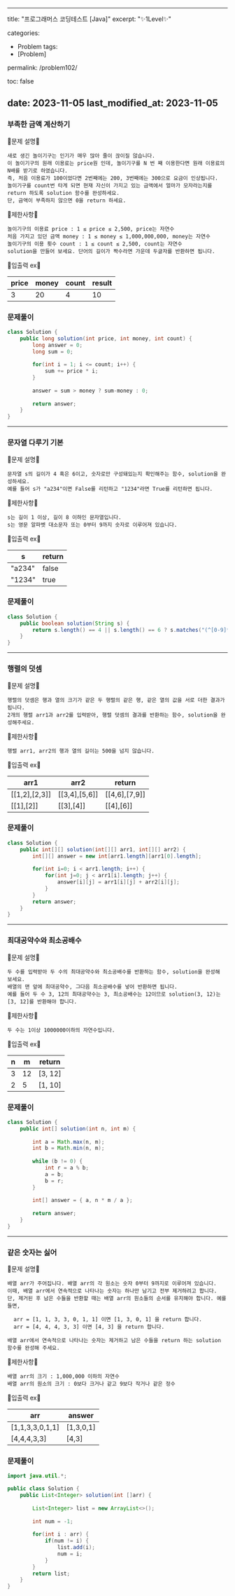  ---
title:  "프로그래머스 코딩테스트 [Java]"
excerpt: "✨1Level✨"

categories:
  - Problem
tags:
  - [Problem]

permalink: /problem102/

toc: false

date: 2023-11-05
last_modified_at: 2023-11-05
---

### 부족한 금액 계산하기

💫문제 설명💫

```
새로 생긴 놀이기구는 인기가 매우 많아 줄이 끊이질 않습니다.
이 놀이기구의 원래 이용료는 price원 인데, 놀이기구를 N 번 째 이용한다면 원래 이용료의 N배를 받기로 하였습니다.
즉, 처음 이용료가 100이었다면 2번째에는 200, 3번째에는 300으로 요금이 인상됩니다.
놀이기구를 count번 타게 되면 현재 자신이 가지고 있는 금액에서 얼마가 모자라는지를 return 하도록 solution 함수를 완성하세요.
단, 금액이 부족하지 않으면 0을 return 하세요.
```

💫제한사항💫

```
놀이기구의 이용료 price : 1 ≤ price ≤ 2,500, price는 자연수
처음 가지고 있던 금액 money : 1 ≤ money ≤ 1,000,000,000, money는 자연수
놀이기구의 이용 횟수 count : 1 ≤ count ≤ 2,500, count는 자연수
solution을 만들어 보세요. 단어의 길이가 짝수라면 가운데 두글자를 반환하면 됩니다.
```

💫입출력 ex💫

|price|money|count|result|
|---|---|---|---|
|3|20|4|10|

### 문제풀이

```java
class Solution {
    public long solution(int price, int money, int count) {
        long answer = 0;
        long sum = 0;
        
        for(int i = 1; i <= count; i++) {
            sum += price * i;            
        }
        
        answer = sum > money ? sum-money : 0;
        
        return answer;
    }
}
```

<hr>

### 문자열 다루기 기본

💫문제 설명💫

```
문자열 s의 길이가 4 혹은 6이고, 숫자로만 구성돼있는지 확인해주는 함수, solution을 완성하세요.
예를 들어 s가 "a234"이면 False를 리턴하고 "1234"라면 True를 리턴하면 됩니다.
```

💫제한사항💫

```
s는 길이 1 이상, 길이 8 이하인 문자열입니다.
s는 영문 알파벳 대소문자 또는 0부터 9까지 숫자로 이루어져 있습니다.
```

💫입출력 ex💫

|s|return|
|---|---|
|"a234"|false|
|"1234"|true|

### 문제풀이

```java
class Solution {
    public boolean solution(String s) {
        return s.length() == 4 || s.length() == 6 ? s.matches("(^[0-9]*$)") : false;
    }
}
```

<hr>

### 행렬의 덧셈

💫문제 설명💫

```
행렬의 덧셈은 행과 열의 크기가 같은 두 행렬의 같은 행, 같은 열의 값을 서로 더한 결과가 됩니다.
2개의 행렬 arr1과 arr2를 입력받아, 행렬 덧셈의 결과를 반환하는 함수, solution을 완성해주세요.
```

💫제한사항💫

```
행렬 arr1, arr2의 행과 열의 길이는 500을 넘지 않습니다.
```

💫입출력 ex💫

|arr1|arr2|return|
|---|---|---|
|[[1,2],[2,3]]|[[3,4],[5,6]]|[[4,6],[7,9]]|
|[[1],[2]]|[[3],[4]]|[[4],[6]]|

### 문제풀이

```java
class Solution {
    public int[][] solution(int[][] arr1, int[][] arr2) {
        int[][] answer = new int[arr1.length][arr1[0].length];
        
        for(int i=0; i < arr1.length; i++) {
            for(int j=0; j < arr1[i].length; j++) {
                answer[i][j] = arr1[i][j] + arr2[i][j];
            }
        }
        return answer;
    }
}
```

<hr>

### 최대공약수와 최소공배수

💫문제 설명💫

```
두 수를 입력받아 두 수의 최대공약수와 최소공배수를 반환하는 함수, solution을 완성해 보세요.
배열의 맨 앞에 최대공약수, 그다음 최소공배수를 넣어 반환하면 됩니다.
예를 들어 두 수 3, 12의 최대공약수는 3, 최소공배수는 12이므로 solution(3, 12)는 [3, 12]를 반환해야 합니다.
```

💫제한사항💫

```
두 수는 1이상 1000000이하의 자연수입니다.
```

💫입출력 ex💫

|n|m|return|
|---|---|---|
|3|12|[3, 12]|
|2|5|[1, 10]|

### 문제풀이

```java
class Solution {
    public int[] solution(int n, int m) {
        
        int a = Math.max(n, m);
        int b = Math.min(n, m);
        
        while (b != 0) {
            int r = a % b;
            a = b;
            b = r;
        }
        
        int[] answer = { a, n * m / a };
        
        return answer;
    }
}
```

<hr>

### 같은 숫자는 싫어

💫문제 설명💫

```
배열 arr가 주어집니다. 배열 arr의 각 원소는 숫자 0부터 9까지로 이루어져 있습니다.
이때, 배열 arr에서 연속적으로 나타나는 숫자는 하나만 남기고 전부 제거하려고 합니다.
단, 제거된 후 남은 수들을 반환할 때는 배열 arr의 원소들의 순서를 유지해야 합니다. 예를 들면,

  arr = [1, 1, 3, 3, 0, 1, 1] 이면 [1, 3, 0, 1] 을 return 합니다.
  arr = [4, 4, 4, 3, 3] 이면 [4, 3] 을 return 합니다.

배열 arr에서 연속적으로 나타나는 숫자는 제거하고 남은 수들을 return 하는 solution 함수를 완성해 주세요.
```

💫제한사항💫

```
배열 arr의 크기 : 1,000,000 이하의 자연수
배열 arr의 원소의 크기 : 0보다 크거나 같고 9보다 작거나 같은 정수
```

💫입출력 ex💫


|arr|answer|
|---|---|
|[1,1,3,3,0,1,1]|[1,3,0,1]|
|[4,4,4,3,3]|[4,3]|

### 문제풀이

```java
import java.util.*;

public class Solution {
    public List<Integer> solution(int []arr) {
        
        List<Integer> list = new ArrayList<>();
        
        int num = -1;
        
        for(int i : arr) {
            if(num != i) {
                list.add(i);
                num = i;
            }
        }
        return list;
    }
}
```
